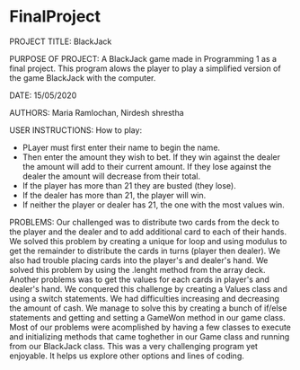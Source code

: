 # FinalProject
PROJECT TITLE: BlackJack

PURPOSE OF PROJECT: A BlackJack game made in Programming 1 as a final project.
This program alows the player to play a simplified version of the game BlackJack with the computer.

DATE: 15/05/2020

AUTHORS: Maria Ramlochan, Nirdesh shrestha

USER INSTRUCTIONS: How to play:
- PLayer must first enter their name to begin the name.
- Then enter the amount they wish to bet. If they win against the dealer
  the amount will add to their current amount. If they lose against the dealer 
  the amount will decrease from their total.
- If the player has more than 21 they are busted (they lose).
- If the dealer has more than 21, the player will win.
- If neither the player or dealer has 21, the one with the most values win.

PROBLEMS: Our challenged was to distribute two cards from the deck to the player and the dealer 
and to add additional card to each of their hands. We solved this problem by creating a unique 
for loop and using modulus to get the remainder to distribute the cards in turns (player then dealer).
We also had trouble placing cards into the player's and dealer's hand. We solved this problem by using 
the .lenght method from the array deck.
Another problems was to get the values for each cards in player's and dealer's hand. We conquered this 
challenge by creating a Values class and using a switch statements.
We had difficulties increasing and decreasing the amount of cash. We manage to solve this
by creating a bunch of if/else statements and getting and setting a GameWon method in our game class.
Most of our problems were acomplished by having a few classes to execute and initializing methods that 
came toghether in our Game class and running from our BlackJack class.
This was a very challenging program yet enjoyable.
It helps us explore other options and lines of coding.

